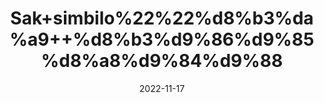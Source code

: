 ---
title: 'Sak+simbilo%22%22%d8%b3%da%a9++%d8%b3%d9%86%d9%85%d8%a8%d9%84%d9%88'
date: '2022-11-17' 
metatag: '' 
inventory: '0' 
draft: false 
# meta description 
shortDescripton: ''
description: 'Herbs+%d8%ac%da%91%db%8c+%d8%a8%d9%88%d9%b9%db%8c'
longdescription: ''
tags: ''
brand: ''
subCategory: ''
sellCount: '0'
featured: True
# product Price
price: '50.0'
# Product Short Description
shortDescription: ''
productID: '6ECEEFE7-A747-ED11-996A-005056B3A416'
type: 'products'
category: 'Herbs+%d8%ac%da%91%db%8c+%d8%a8%d9%88%d9%b9%db%8c' 
thumnailproduct: 'https://eraconnect.blob.core.windows.net/product-images/aminsaddiquidawakhana/e08651fc-54d3-48b9-8e9c-375b83c465c2.webp' 
images:
  - image: 'https://eraconnect.blob.core.windows.net/product-images/aminsaddiquidawakhana/e08651fc-54d3-48b9-8e9c-375b83c465c2.webp'  
Variants:
---